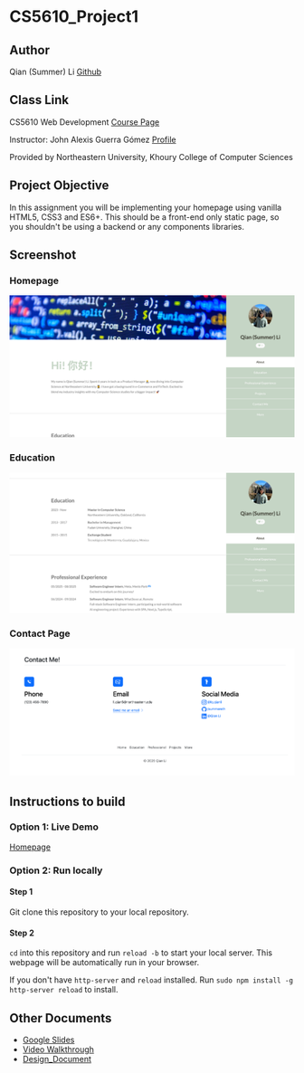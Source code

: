 # CS5610_Project1

## Author

Qian (Summer) Li
[Github](https://github.com/summereth)

## Class Link

CS5610 Web Development [Course Page](https://johnguerra.co/classes/webDevelopment_spring_2025/)

Instructor: John Alexis Guerra Gómez [Profile](https://johnguerra.co/)

Provided by Northeastern University, Khoury College of Computer Sciences

## Project Objective

In this assignment you will be implementing your homepage using vanilla HTML5, CSS3 and ES6+. This should be a front-end only static page, so you shouldn't be using a backend or any components libraries.

## Screenshot

### Homepage

![Screenshot of Homepage](./images/screenshot_home.png)

### Education

![Screenshot of Education Part](./images/screenshot_education.png)

### Contact Page

![Screenshot of Contact Page](./images/screenshot_contact.png)

## Instructions to build

### Option 1: Live Demo

[Homepage](https://summereth.github.io/CS5610_Project1)

### Option 2: Run locally

#### Step 1

Git clone this repository to your local repository.

#### Step 2

`cd` into this repository and run `reload -b` to start your local server. This webpage will be automatically run in your browser.

If you don't have `http-server` and `reload` installed. Run `sudo npm install -g http-server reload` to install.

## Other Documents

- [Google Slides](https://docs.google.com/presentation/d/1LA6EkmrGa7qBwppeXddITQe5W2JPaMPCAO7bhfIutTs/edit?usp=sharing)
- [Video Walkthrough](./images/video1723248301.mp4)
- [Design_Document](./design_doc.md)
